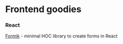 # Frontend goodies

### React
[Formik](https://github.com/jaredpalmer/formik) - minimal HOC library to create forms in React

